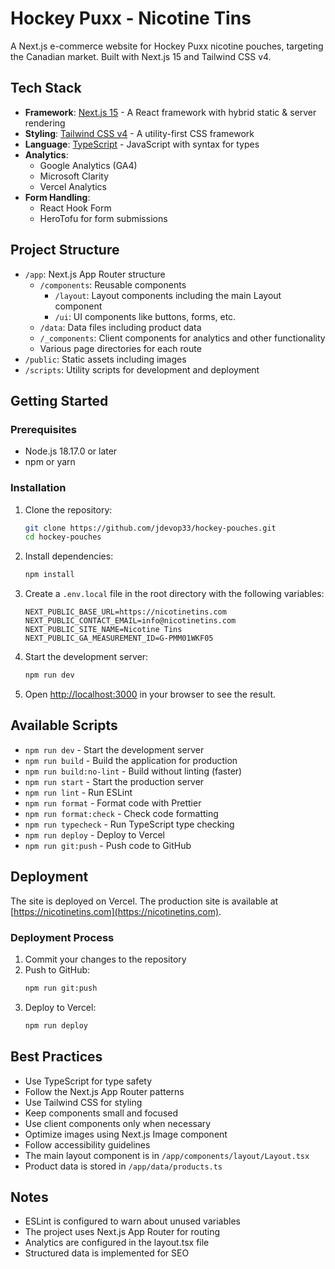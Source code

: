 # Hockey Puxx - Nicotine Tins

A Next.js e-commerce website for Hockey Puxx nicotine pouches, targeting the Canadian market. Built with Next.js 15 and Tailwind CSS v4.

## Tech Stack

- **Framework**: [Next.js 15](https://nextjs.org/) - A React framework with hybrid static & server rendering
- **Styling**: [Tailwind CSS v4](https://tailwindcss.com/) - A utility-first CSS framework
- **Language**: [TypeScript](https://www.typescriptlang.org/) - JavaScript with syntax for types
- **Analytics**:
  - Google Analytics (GA4)
  - Microsoft Clarity
  - Vercel Analytics
- **Form Handling**:
  - React Hook Form
  - HeroTofu for form submissions

## Project Structure

- `/app`: Next.js App Router structure
  - `/components`: Reusable components
    - `/layout`: Layout components including the main Layout component
    - `/ui`: UI components like buttons, forms, etc.
  - `/data`: Data files including product data
  - `/_components`: Client components for analytics and other functionality
  - Various page directories for each route
- `/public`: Static assets including images
- `/scripts`: Utility scripts for development and deployment

## Getting Started

### Prerequisites

- Node.js 18.17.0 or later
- npm or yarn

### Installation

1. Clone the repository:

   ```bash
   git clone https://github.com/jdevop33/hockey-pouches.git
   cd hockey-pouches
   ```

2. Install dependencies:

   ```bash
   npm install
   ```

3. Create a `.env.local` file in the root directory with the following variables:

   ```
   NEXT_PUBLIC_BASE_URL=https://nicotinetins.com
   NEXT_PUBLIC_CONTACT_EMAIL=info@nicotinetins.com
   NEXT_PUBLIC_SITE_NAME=Nicotine Tins
   NEXT_PUBLIC_GA_MEASUREMENT_ID=G-PMM01WKF05
   ```

4. Start the development server:

   ```bash
   npm run dev
   ```

5. Open [http://localhost:3000](http://localhost:3000) in your browser to see the result.

## Available Scripts

- `npm run dev` - Start the development server
- `npm run build` - Build the application for production
- `npm run build:no-lint` - Build without linting (faster)
- `npm run start` - Start the production server
- `npm run lint` - Run ESLint
- `npm run format` - Format code with Prettier
- `npm run format:check` - Check code formatting
- `npm run typecheck` - Run TypeScript type checking
- `npm run deploy` - Deploy to Vercel
- `npm run git:push` - Push code to GitHub

## Deployment

The site is deployed on Vercel. The production site is available at [https://nicotinetins.com](https://nicotinetins.com).

### Deployment Process

1. Commit your changes to the repository
2. Push to GitHub:
   ```bash
   npm run git:push
   ```
3. Deploy to Vercel:
   ```bash
   npm run deploy
   ```

## Best Practices

- Use TypeScript for type safety
- Follow the Next.js App Router patterns
- Use Tailwind CSS for styling
- Keep components small and focused
- Use client components only when necessary
- Optimize images using Next.js Image component
- Follow accessibility guidelines
- The main layout component is in `/app/components/layout/Layout.tsx`
- Product data is stored in `/app/data/products.ts`

## Notes

- ESLint is configured to warn about unused variables
- The project uses Next.js App Router for routing
- Analytics are configured in the layout.tsx file
- Structured data is implemented for SEO
